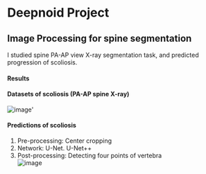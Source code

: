 Deepnoid Project 
=============
## Image Processing for spine segmentation
I studied spine PA-AP view X-ray segmentation task, and predicted progression of scoliosis.       

#### Results 
#### Datasets of scoliosis (PA-AP spine X-ray)           
![image](https://user-images.githubusercontent.com/48985628/188125773-058f462e-c3a1-40bf-ae92-d69abe102e8c.png)'

#### Predictions of scoliosis 
1. Pre-processing: Center cropping
2. Network: U-Net. U-Net++
3. Post-processing: Detecting four points of vertebra            
![image](https://user-images.githubusercontent.com/48985628/188126901-9189caf5-d535-4113-a4c8-7e82e9a991da.png)


